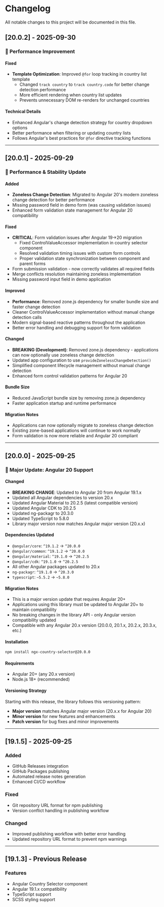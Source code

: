 # Changelog

All notable changes to this project will be documented in this file.

## [20.0.2] - 2025-09-30

### 🔧 Performance Improvement

#### Fixed

- **Template Optimization**: Improved `@for` loop tracking in country list template
  - Changed `track country` to `track country.code` for better change detection performance
  - More efficient rendering when country list updates
  - Prevents unnecessary DOM re-renders for unchanged countries

#### Technical Details

- Enhanced Angular's change detection strategy for country dropdown options
- Better performance when filtering or updating country lists
- Follows Angular's best practices for `@for` directive tracking functions

---

## [20.0.1] - 2025-09-29

### 🚀 Performance & Stability Update

#### Added

- **Zoneless Change Detection**: Migrated to Angular 20's modern zoneless change detection for better performance
- Missing password field in demo form (was causing validation issues)
- Enhanced form validation state management for Angular 20 compatibility

#### Fixed

- **CRITICAL**: Form validation issues after Angular 19→20 migration
  - Fixed ControlValueAccessor implementation in country selector component
  - Resolved validation timing issues with custom form controls
  - Proper validation state synchronization between component and parent forms
- Form submission validation - now correctly validates all required fields
- Merge conflicts resolution maintaining zoneless implementation
- Missing password input field in demo application

#### Improved

- **Performance**: Removed zone.js dependency for smaller bundle size and faster change detection
- Cleaner ControlValueAccessor implementation without manual change detection calls
- Modern signal-based reactive patterns throughout the application
- Better error handling and debugging support for form validation

#### Changed

- **BREAKING (Development)**: Removed zone.js dependency - applications can now optionally use zoneless change detection
- Updated app configuration to use `provideZonelessChangeDetection()`
- Simplified component lifecycle management without manual change detection
- Enhanced form control validation patterns for Angular 20

#### Bundle Size

- Reduced JavaScript bundle size by removing zone.js dependency
- Faster application startup and runtime performance

#### Migration Notes

- Applications can now optionally migrate to zoneless change detection
- Existing zone-based applications will continue to work normally
- Form validation is now more reliable and Angular 20 compliant

---

## [20.0.0] - 2025-09-25

### 🚀 Major Update: Angular 20 Support

#### Changed

- **BREAKING CHANGE**: Updated to Angular 20 from Angular 19.1.x
- Updated all Angular dependencies to version 20.x
- Updated Angular Material to 20.2.5 (latest compatible version)
- Updated Angular CDK to 20.2.5
- Updated ng-packagr to 20.3.0
- Updated TypeScript to 5.8.0
- Library major version now matches Angular major version (20.x.x)

#### Dependencies Updated

- `@angular/core`: `^19.1.2` → `^20.0.0`
- `@angular/common`: `^19.1.2` → `^20.0.0`
- `@angular/material`: `^19.1.0` → `^20.2.5`
- `@angular/cdk`: `^19.1.0` → `^20.2.5`
- All other Angular packages updated to 20.x
- `ng-packagr`: `^19.1.0` → `^20.3.0`
- `typescript`: `~5.5.2` → `~5.8.0`

#### Migration Notes

- This is a major version update that requires Angular 20+
- Applications using this library must be updated to Angular 20+ to maintain compatibility
- No breaking changes in the library API - only Angular version compatibility updated
- Compatible with any Angular 20.x version (20.0.0, 20.1.x, 20.2.x, 20.3.x, etc.)

#### Installation

```bash
npm install ngx-country-selector@20.0.0
```

#### Requirements

- Angular 20+ (any 20.x version)
- Node.js 18+ (recommended)

#### Versioning Strategy

Starting with this release, the library follows this versioning pattern:

- **Major version** matches Angular major version (20.x.x for Angular 20)
- **Minor version** for new features and enhancements
- **Patch version** for bug fixes and minor improvements

---

## [19.1.5] - 2025-09-25

### Added

- GitHub Releases integration
- GitHub Packages publishing
- Automated release notes generation
- Enhanced CI/CD workflow

### Fixed

- Git repository URL format for npm publishing
- Version conflict handling in publishing workflow

### Changed

- Improved publishing workflow with better error handling
- Updated repository URL format to prevent npm warnings

---

## [19.1.3] - Previous Release

### Features

- Angular Country Selector component
- Angular 19.1.x compatibility
- TypeScript support
- SCSS styling support
